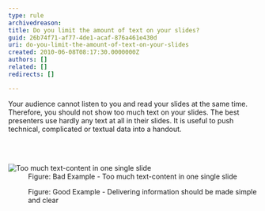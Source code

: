 ```yaml
---
type: rule
archivedreason: 
title: Do you limit the amount of text on your slides?
guid: 26b74f71-af77-4de1-acaf-876a461e430d
uri: do-you-limit-the-amount-of-text-on-your-slides
created: 2010-06-08T08:17:30.0000000Z
authors: []
related: []
redirects: []

---
```




  <p>Your audience cannot listen to you and read your slides at the same time. Therefore, you should not show too much text on your slides. The best presenters use hardly any text at all in their slides. It is useful to push technical, complicated or textual data into a handout.</p>

<br><excerpt class='endintro'></excerpt><br>

  <dl>
    <dt><img class="ms-rteCustom-ImageArea" alt="Too much text-content in one single slide" src="/Communication/RulesToBetterPowerpointPresentations/PublishingImages/BadLessText.jpg" /> </dt>
    <dd class="ms-rteCustom-FigureBad">Figure&#58; Bad Example - Too much text-content in one single slide</dd>
</dl>
<dl>
    <dt><img alt="" class="ms-rteCustom-ImageArea" src="/Communication/RulesToBetterPowerpointPresentations/PublishingImages/GoodLessText.jpg" /> </dt>
    <dd class="ms-rteCustom-FigureGood">Figure&#58; Good Example - Delivering information should be made simple and clear</dd>
</dl>



